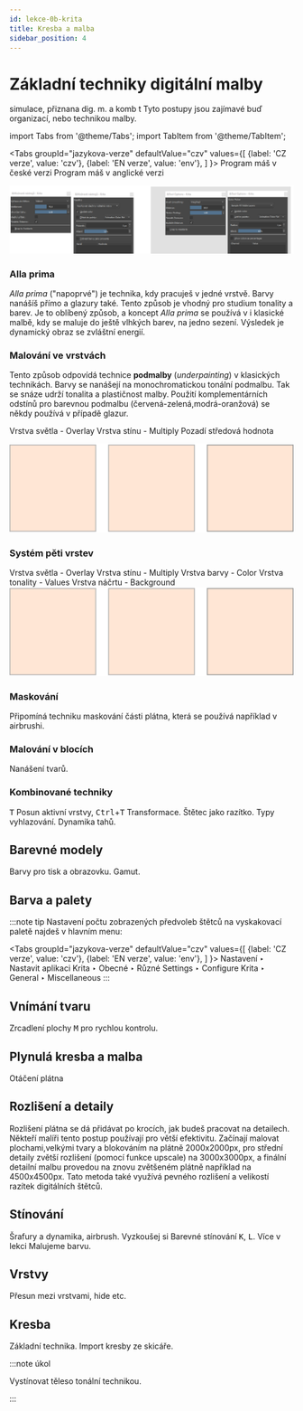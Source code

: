 ```yaml
---
id: lekce-0b-krita
title: Kresba a malba
sidebar_position: 4
---
```


# Základní techniky digitální malby
simulace, přiznana dig. m. a komb t
Tyto postupy jsou zajímavé buď organizací, nebo technikou malby.

import Tabs from '@theme/Tabs';
import TabItem from '@theme/TabItem';

<Tabs
  groupId="jazykova-verze"
  defaultValue="czv"
  values={[
    {label: 'CZ verze', value: 'czv'},
    {label: 'EN verze', value: 'env'},
  ]
}>
<TabItem value="czv">Program máš v české verzi</TabItem>
<TabItem value="env">Program máš v anglické verzi</TabItem>
</Tabs>


![image](./images/krita-tooloptions.png)

### Alla prima
*Alla prima* ("napoprvé") je technika, kdy pracuješ v jedné vrstvě. Barvy nanášíš přímo a glazury také. Tento způsob je vhodný pro studium tonality a barev. Je to oblíbený způsob, a koncept *Alla prima* se používá v i klasické malbě, kdy se maluje do ještě vlhkých barev, na jedno sezení. Výsledek je dynamický obraz se zvláštní energií.

### Malování ve vrstvách
Tento způsob odpovídá technice **podmalby** (*underpainting*) v klasických technikách. Barvy se nanášejí na monochromatickou tonální podmalbu. Tak se snáze udrží tonalita a plastičnost malby. Použití komplementárních odstínů pro barevnou podmalbu (červená-zelená,modrá-oranžová) se někdy používá v případě glazur.



Vrstva světla - Overlay
Vrstva stínu - Multiply
Pozadí středová hodnota

![image](../img/aka-moc.svg)


### Systém pěti vrstev
Vrstva světla - Overlay
Vrstva stínu - Multiply
Vrstva barvy - Color
Vrstva tonality - Values
Vrstva náčrtu - Background
![image](../img/aka-moc.svg)
### Maskování
Připomíná techniku maskování části plátna, která se používá například v airbrushi.

### Malování v blocích
Nanášení tvarů.

### Kombinované techniky
<kbd>T</kbd> Posun aktivní vrstvy, <kbd>Ctrl</kbd>+<kbd>T</kbd> Transformace.
Štětec jako razítko. Typy vyhlazování. Dynamika tahů.
## Barevné modely
Barvy pro tisk a obrazovku. Gamut.
## Barva a palety

:::note tip
Nastavení počtu zobrazených předvoleb štětců na vyskakovací paletě najdeš v hlavním menu:

 <Tabs
  groupId="jazykova-verze"
  defaultValue="czv"
  values={[
    {label: 'CZ verze', value: 'czv'},
    {label: 'EN verze', value: 'env'},
  ]
}>
<TabItem value="czv">Nastavení ‣ Nastavit aplikaci Krita ‣ Obecné ‣ Různé</TabItem>
<TabItem value="env">Settings ‣ Configure Krita ‣ General ‣ Miscellaneous</TabItem>
</Tabs>
:::

## Vnímání tvaru
Zrcadlení plochy <kbd>M</kbd> pro rychlou kontrolu.
## Plynulá kresba a malba
Otáčení plátna
## Rozlišení a detaily
Rozlišení plátna se dá přidávat po krocích, jak budeš pracovat na detailech. Někteří malíři tento postup používají pro větší efektivitu. Začínají malovat plochami,velkými tvary a blokováním na plátně 2000x2000px, pro střední detaily zvětší rozlišení (pomocí funkce upscale) na 3000x3000px, a finální detailní malbu provedou na znovu zvětšeném plátně například na 4500x4500px. Tato metoda také využívá pevného rozlišení a velikostí razítek digitálních štětců.

## Stínování
Šrafury a dynamika, airbrush. Vyzkoušej si Barevné stínování <kbd>K</kbd>, <kbd>L</kbd>. Více v lekci Malujeme barvu.
## Vrstvy
Přesun mezi vrstvami, hide etc.
## Kresba
Základní technika. Import kresby ze skicáře.

:::note úkol

Vystínovat těleso tonální technikou.

:::
